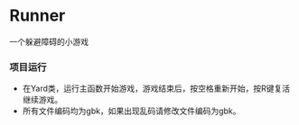 # Runner
一个躲避障碍的小游戏

### 项目运行
* 在Yard类，运行主函数开始游戏，游戏结束后，按空格重新开始，按R键复活继续游戏。
* 所有文件编码均为gbk，如果出现乱码请修改文件编码为gbk。
